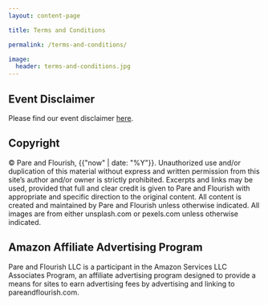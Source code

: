 ```yaml
---
layout: content-page

title: Terms and Conditions

permalink: /terms-and-conditions/

image:
  header: terms-and-conditions.jpg
---
```


## Event Disclaimer

Please find our event disclaimer [here](/assets/docs/Event_Disclaimer_2017.pdf).

## Copyright

&copy; Pare and Flourish, {{"now" | date: "%Y"}}. Unauthorized use and/or duplication of this material without express and written permission from this site’s author and/or owner is strictly prohibited. Excerpts and links may be used, provided that full and clear credit is given to Pare and Flourish with appropriate and specific direction to the original content. All content is created and maintained by Pare and Flourish unless otherwise indicated. All images are from either unsplash.com or pexels.com unless otherwise indicated.

## Amazon Affiliate Advertising Program

Pare and Flourish LLC is a participant in the Amazon Services LLC Associates Program, an affiliate advertising program designed to provide a means for sites to earn advertising fees by advertising and linking to pareandflourish.com.